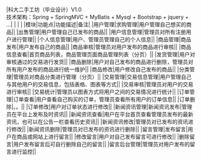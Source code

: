 |     |     |     |     |     |
| --- | --- | --- | --- | --- |
   
|科大二手工坊（毕业设计）V1.0  <br>技术架构：Spring + SpringMVC + MyBatis + Mysql + Bootstrap + jquery + ...|   |   |   |
|模块|功能点|功能描述|备注|
|用户管理|求购管理|用户管理自己想买的商品||
|出售管理|用户管理自己已发布的商品||
|用户信息管理|管理员对所有注册用户进行管理||
|个人信息管理|用户、管理员管理自己的个人信息||
|商品管理|商品发布|用户发布自己的商品||
|商品审核|管理员对用户发布的商品进行审核||
|商品信息查看|首页商品列表，商品管理页面商品管理列表（分页）||
|发货管理|用户对审核通过的交易进行发货||
|商品删除|用户对自己发布的商品进行删除，管理员对所有用户发布的商品进行统一维护||
|商品修改|用户修改自己发布的商品||
|分类管理|管理员对商品分类进行管理（分页）||
|交易管理|交易信息管理|用户管理自己与其他用户的交易信息，包括表格、图表等方式||
|交易审核|管理员对用户的交易进行审核||
|交易统计|管理员以图表方式将用户之间的交易情况进行统计||
|订单管理|订单查看|用户查看自己购买的订单，管理员查看所有用户的订单信息||
|订单删除|。。||
|订单修改|用户对订单状态进行修改||
|新闻资讯管理|新闻资讯发布|管理员在平台上发布及时资讯||
|新闻资讯查看|用户在平台首页查看管理员发布的最新资讯，也可以在公告一栏查看历史资讯||
|新闻资讯修改|管理员对已发布的资讯进行修改||
|新闻资讯删除|管理员对已发布的资讯进行删除||
|留言管理|发布留言|用户在商品或网站上进行留言||
|修改留言|用户对自己发布留言可进行修改||
|删除留言|用户发布留言后可自行删除自己的留言||
|留言后台管理|管理员对用户发布的留言进行监控||